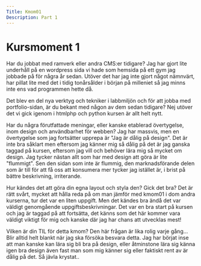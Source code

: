 ```yaml
---
Title: Kmom01
Description: Part 1
---
```


Kursmoment 1
==================

Har du jobbat med ramverk eller andra CMS:er tidigare?
Jag har gjort lite underhåll på en wordpress sida vi hade som hemsida på ett gym jag jobbade på för några år sedan.
Utöver det har jag inte gjort något nämnvärt, har pillat lite med det i tidig tonårsålder i början på milleniet så jag minns inte ens vad programmen hette då.

Det blev en del nya verktyg och tekniker i labbmiljön och för att jobba med portfolio-sidan, är du bekant med någon av dem sedan tidigare?
Nej utöver det vi gick igenom i htmlphp och python kursen är allt helt nytt.

Har du några förutfattade meningar, eller kanske etablerad övertygelse, inom design och användbarhet för webben?
Jag har massvis, men en övertygelse som jag fortsätter upprepa är "Jag är dålig på design". Det är inte bra såklart men eftersom jag känner mig så dålig på det är jag ganska taggad på kursen, eftersom jag vill och behöver lära mig så mycket om design. Jag tycker nästan allt som har med design att göra är lite "flummigt". Sen den sidan som inte är flummig, den marknadsförande delen som är till för att få oss att konsumera mer tycker jag istället är, i brist på bättre beskrivning, irriterande.

Hur kändes det att göra din egna layout och styla den? Gick det bra?
Det är rätt svårt, mycket att hålla reda på om man jämför med kmom01 i dom andra kurserna, tur det var en liten uppgift. Men det kändes bra ändå det var väldigt genomgående uppgiftsbeskrivningar. Det var en bra start på kursen och jag är taggad på att fortsätta, det känns som det här kommer vara väldigt viktigt för mig och kanske där jag har chans att utvecklas mest!

Vilken är din TIL för detta kmom?
Den här frågan är lika rolig varje gång... Blir alltid helt blankt när jag ska försöka besvara detta. Jag har börjat inse att man kanske kan lära sig bli bra på design, eller åtminstone lära sig känna igen bra design även fast man som mig känner sig eller faktiskt rent av är dålig på det. 
Så jävla krystat..
